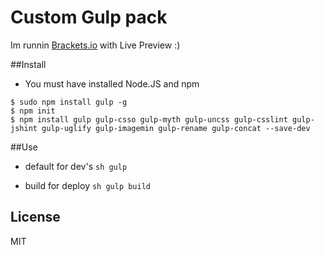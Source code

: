 Custom Gulp pack
=========

Im runnin [Brackets.io](http://brackets.io/) with Live Preview :)

##Install

* You must have installed Node.JS and npm

```
$ sudo npm install gulp -g
$ npm init
$ npm install gulp gulp-csso gulp-myth gulp-uncss gulp-csslint gulp-jshint gulp-uglify gulp-imagemin gulp-rename gulp-concat --save-dev
```

##Use

* default for dev's
```sh gulp```

* build for deploy
```sh gulp build```

License
----

MIT